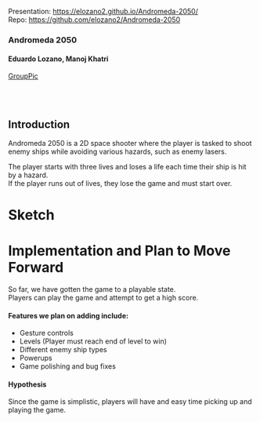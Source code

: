 Presentation: https://elozano2.github.io/Andromeda-2050/  
Repo: https://github.com/elozano2/Andromeda-2050

### Andromeda 2050
#### Eduardo Lozano, Manoj Khatri  
[GroupPic](p2.20.png.png)  

<br/><br/>  

Introduction
---

Andromeda 2050 is a 2D space shooter where the player is tasked to shoot  
enemy ships while avoiding various hazards, such as enemy lasers.  

The player starts with three lives and loses a life each time their ship is hit by a hazard.  
If the player runs out of lives, they lose the game and must start over.  

Sketch
===  

Implementation and Plan to Move Forward
===  
So far, we have gotten the game to a playable state.  
Players can play the game and attempt to get a high score.  

#### Features we plan on adding include:  
* Gesture controls  
* Levels (Player must reach end of level to win)
* Different enemy ship types
* Powerups
* Game polishing and bug fixes  

#### Hypothesis  
Since the game is simplistic, players will have and easy time picking up and playing the game.
